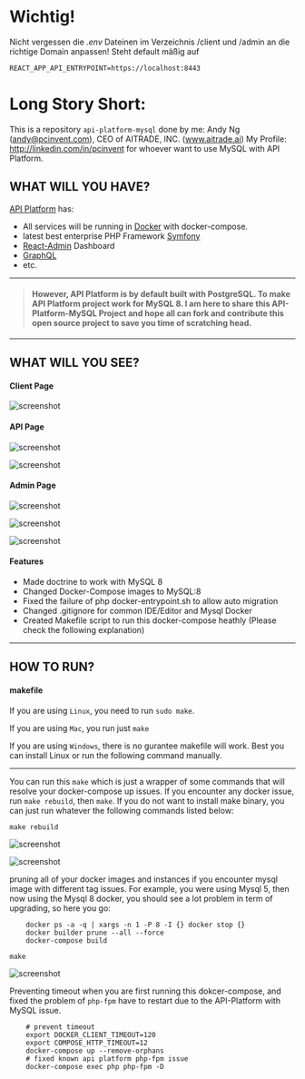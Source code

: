 # Wichtig!
Nicht vergessen die *.env* Dateinen im Verzeichnis /client und /admin an die richtige Domain anpassen! Steht default mäßig auf 
```
REACT_APP_API_ENTRYPOINT=https://localhost:8443
```
# Long Story Short:

This is a repository `api-platform-mysql` done by me: Andy Ng (andy@pcinvent.com), CEO of AITRADE, INC. (www.aitrade.ai)
My Profile: http://linkedin.com/in/pcinvent for whoever want to use MySQL with API Platform.


## WHAT WILL YOU HAVE?

[API Platform](https://github.com/api-platform/api-platform "API Platform") has:
- All services will be running in [Docker](https://www.docker.com "Docker") with docker-compose.
- latest best enterprise PHP Framework [Symfony](https://github.com/symfony/symfony "Symfony")
- [React-Admin](https://github.com/marmelab/react-admin "React-Admin") Dashboard
- [GraphQL](https://graphql.org/ "GraphQL")
- etc.

------------

> #### However, API Platform is by default built with PostgreSQL. To make API Platform project work for MySQL 8.  I am here to share this API-Platform-MySQL Project and hope all can fork and contribute this open source project to save you time of scratching head.

------------

## WHAT WILL YOU SEE?

#### Client Page

![screenshot](https://github.com/pcinvent/api-platform-mysql/blob/master/github/img/client-page.png)

#### API Page

![screenshot](https://github.com/pcinvent/api-platform-mysql/blob/master/github/img/api-page-1.png)

![screenshot](https://github.com/pcinvent/api-platform-mysql/blob/master/github/img/api-page-2.png)

#### Admin Page

![screenshot](https://github.com/pcinvent/api-platform-mysql/blob/master/github/img/admin-page-1.png)

![screenshot](https://github.com/pcinvent/api-platform-mysql/blob/master/github/img/admin-page-2.png)

![screenshot](https://github.com/pcinvent/api-platform-mysql/blob/master/github/img/admin-page-3.png)

#### Features

- Made doctrine to work with MySQL 8
- Changed Docker-Compose images to MySQL:8
- Fixed the failure of php docker-entrypoint.sh to allow auto migration
- Changed .gitignore for common IDE/Editor and Mysql Docker
- Created Makefile script to run this docker-compose heathly (Please check the following explanation)

------------

## HOW TO RUN?

#### makefile

If you are using `Linux`, you need to run `sudo make`.

If you are using `Mac`, you run just `make`

If you are using `Windows`, there is no gurantee makefile will work. Best you can install Linux or run the following command manually.

---

You can run this `make` which is just a wrapper of some commands that will resolve your docker-compose up issues.
If you encounter any docker issue, run `make rebuild`, then `make`.
If you do not want to install make binary, you can just run whatever the following commands listed below:

`make rebuild`

![screenshot](https://github.com/pcinvent/api-platform-mysql/blob/master/github/img/make-rebuild.png)

![screenshot](https://github.com/pcinvent/api-platform-mysql/blob/master/github/img/make-rebuild-2.png)

pruning all of your docker images and instances if you encounter mysql image with different tag issues. For example, you were using Mysql 5, then now using the Mysql 8 docker, you should see a lot problem in term of upgrading, so here you go:
```shell
	docker ps -a -q | xargs -n 1 -P 8 -I {} docker stop {}
	docker builder prune --all --force
	docker-compose build
```

`make`

![screenshot](https://github.com/pcinvent/api-platform-mysql/blob/master/github/img/make-dev.png)

Preventing timeout when you are first running this dokcer-compose, and fixed the problem of `php-fpm` have to restart due to the API-Platform with MySQL issue.
```shell
	# prevent timeout
	export DOCKER_CLIENT_TIMEOUT=120
	export COMPOSE_HTTP_TIMEOUT=12
	docker-compose up --remove-orphans
	# fixed known api platform php-fpm issue
	docker-compose exec php php-fpm -D
```

